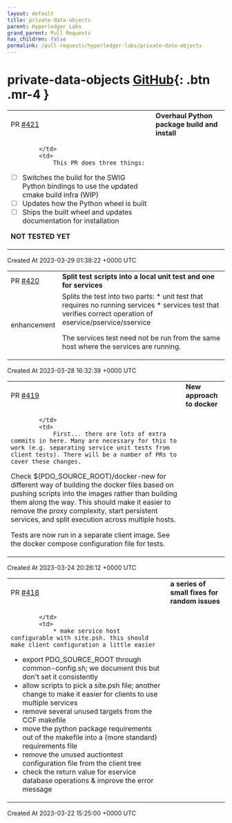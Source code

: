 ```yaml
---
layout: default
title: private-data-objects
parent: Hyperledger Labs
grand_parent: Pull Requests
has_children: false
permalink: /pull-requests/hyperledger-labs/private-data-objects
---
```


# private-data-objects <span class="fs-3 right-align">[GitHub](https://github.com/hyperledger-labs/private-data-objects){: .btn .mr-4 }</span>


<div>
    <table>
        <tr>
            <td>
                PR <a href="https://github.com/hyperledger-labs/private-data-objects/pull/421" class=".btn">#421</a>
            </td>
            <td>
                <b>
                    Overhaul Python package build and install
                </b>
            </td>
        </tr>
        <tr>
            <td>
                
            </td>
            <td>
                This PR does three things:
- [ ] Switches the build for the SWIG Python bindings to use the updated cmake build infra (WIP)
- [ ] Updates how the Python wheel is built
- [ ] Ships the built wheel and updates documentation for installation

**NOT TESTED YET**
            </td>
        </tr>
    </table>
    <div class="right-align">
        Created At 2023-03-29 01:38:22 +0000 UTC
    </div>
</div>

<div>
    <table>
        <tr>
            <td>
                PR <a href="https://github.com/hyperledger-labs/private-data-objects/pull/420" class=".btn">#420</a>
            </td>
            <td>
                <b>
                    Split test scripts into a local unit test and one for services
                </b>
            </td>
        </tr>
        <tr>
            <td>
                <span class="chip">enhancement</span>
            </td>
            <td>
                Splits the test into two parts:
* unit test that requires no running services
* services test that verifies correct operation of eservice/pservice/sservice

The services test need not be run from the same host where the services are running.
            </td>
        </tr>
    </table>
    <div class="right-align">
        Created At 2023-03-28 16:32:39 +0000 UTC
    </div>
</div>

<div>
    <table>
        <tr>
            <td>
                PR <a href="https://github.com/hyperledger-labs/private-data-objects/pull/419" class=".btn">#419</a>
            </td>
            <td>
                <b>
                    New approach to docker
                </b>
            </td>
        </tr>
        <tr>
            <td>
                
            </td>
            <td>
                First... there are lots of extra commits in here. Many are necessary for this to work (e.g. separating service unit tests from client tests). There will be a number of PRs to cover these changes.

Check $(PDO_SOURCE_ROOT)/docker-new for different way of building the docker files based on pushing scripts into the images rather than building them along the way. This should make it easier to remove the proxy complexity, start persistent services, and split execution across multiple hosts.

Tests are now run in a separate client image. See the docker compose configuration file for tests.
            </td>
        </tr>
    </table>
    <div class="right-align">
        Created At 2023-03-24 20:26:12 +0000 UTC
    </div>
</div>

<div>
    <table>
        <tr>
            <td>
                PR <a href="https://github.com/hyperledger-labs/private-data-objects/pull/418" class=".btn">#418</a>
            </td>
            <td>
                <b>
                    a series of small fixes for random issues
                </b>
            </td>
        </tr>
        <tr>
            <td>
                
            </td>
            <td>
                * make service host configurable with site.psh. this should make client configuration a little easier
* export PDO_SOURCE_ROOT through common-config.sh; we document this but don't set it consistently
* allow scripts to pick a site.psh file; another change to make it easier for clients to use multiple services
* remove several unused targets from the CCF makefile
* move the python package requirements out of the makefile into a (more standard) requirements file
* remove the unused auctiontest configuration file from the client tree
* check the return value for eservice database operations & improve the error message
            </td>
        </tr>
    </table>
    <div class="right-align">
        Created At 2023-03-22 15:25:00 +0000 UTC
    </div>
</div>

